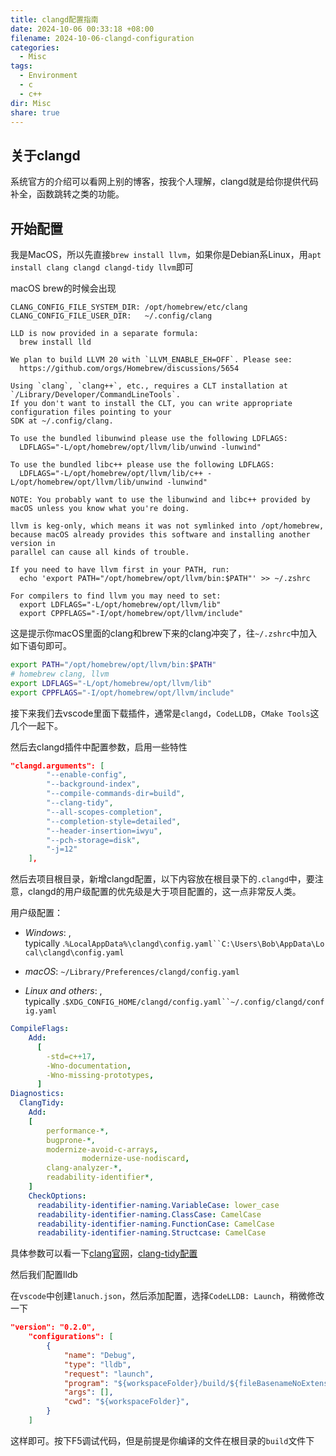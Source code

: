 ```yaml
---
title: clangd配置指南
date: 2024-10-06 00:33:18 +08:00
filename: 2024-10-06-clangd-configuration
categories:
  - Misc
tags:
  - Environment
  - c
  - c++
dir: Misc
share: true
---
```

## 关于clangd

系统官方的介绍可以看网上别的博客，按我个人理解，clangd就是给你提供代码补全，函数跳转之类的功能。

## 开始配置

我是MacOS，所以先直接`brew install llvm`，如果你是Debian系Linux，用`apt install clang clangd clangd-tidy llvm`即可

macOS brew的时候会出现

```
CLANG_CONFIG_FILE_SYSTEM_DIR: /opt/homebrew/etc/clang
CLANG_CONFIG_FILE_USER_DIR:   ~/.config/clang

LLD is now provided in a separate formula:
  brew install lld

We plan to build LLVM 20 with `LLVM_ENABLE_EH=OFF`. Please see:
  https://github.com/orgs/Homebrew/discussions/5654

Using `clang`, `clang++`, etc., requires a CLT installation at `/Library/Developer/CommandLineTools`.
If you don't want to install the CLT, you can write appropriate configuration files pointing to your
SDK at ~/.config/clang.

To use the bundled libunwind please use the following LDFLAGS:
  LDFLAGS="-L/opt/homebrew/opt/llvm/lib/unwind -lunwind"

To use the bundled libc++ please use the following LDFLAGS:
  LDFLAGS="-L/opt/homebrew/opt/llvm/lib/c++ -L/opt/homebrew/opt/llvm/lib/unwind -lunwind"

NOTE: You probably want to use the libunwind and libc++ provided by macOS unless you know what you're doing.

llvm is keg-only, which means it was not symlinked into /opt/homebrew,
because macOS already provides this software and installing another version in
parallel can cause all kinds of trouble.

If you need to have llvm first in your PATH, run:
  echo 'export PATH="/opt/homebrew/opt/llvm/bin:$PATH"' >> ~/.zshrc

For compilers to find llvm you may need to set:
  export LDFLAGS="-L/opt/homebrew/opt/llvm/lib"
  export CPPFLAGS="-I/opt/homebrew/opt/llvm/include"
```

这是提示你macOS里面的clang和brew下来的clang冲突了，往`~/.zshrc`中加入如下语句即可。

```bash
export PATH="/opt/homebrew/opt/llvm/bin:$PATH"
# homebrew clang, llvm
export LDFLAGS="-L/opt/homebrew/opt/llvm/lib"
export CPPFLAGS="-I/opt/homebrew/opt/llvm/include"
```

接下来我们去vscode里面下载插件，通常是`clangd`，`CodeLLDB`，`CMake Tools`这几个一起下。

然后去clangd插件中配置参数，启用一些特性

```json
"clangd.arguments": [
        "--enable-config",
        "--background-index",
        "--compile-commands-dir=build",
        "--clang-tidy",
        "--all-scopes-completion",
        "--completion-style=detailed",
        "--header-insertion=iwyu",
        "--pch-storage=disk",
        "-j=12"
    ],
```

然后去项目根目录，新增clangd配置，以下内容放在根目录下的`.clangd`中，要注意，clangd的用户级配置的优先级是大于项目配置的，这一点非常反人类。

用户级配置：

- _Windows_: , typically .`%LocalAppData%\clangd\config.yaml``C:\Users\Bob\AppData\Local\clangd\config.yaml`

- _macOS_: `~/Library/Preferences/clangd/config.yaml`

- _Linux and others_: , typically .`$XDG_CONFIG_HOME/clangd/config.yaml``~/.config/clangd/config.yaml`

```yaml
CompileFlags:
    Add:
      [
        -std=c++17,
        -Wno-documentation,
        -Wno-missing-prototypes,
      ]
Diagnostics:
  ClangTidy:
    Add:
    [
        performance-*,
        bugprone-*,
        modernize-avoid-c-arrays,
				modernize-use-nodiscard,
        clang-analyzer-*,
        readability-identifier*,
    ]
    CheckOptions:
      readability-identifier-naming.VariableCase: lower_case
      readability-identifier-naming.ClassCase: CamelCase
      readability-identifier-naming.FunctionCase: CamelCase
      readability-identifier-naming.Structcase: CamelCase
```

具体参数可以看一下[clang官网](https://clangd.llvm.org/config)，[clang-tidy配置](https://clang.llvm.org/extra/clang-tidy/checks/list.html)

然后我们配置lldb

在`vscode`中创建`lanuch.json`，然后添加配置，选择`CodeLLDB: Launch`，稍微修改一下

```json
"version": "0.2.0",
    "configurations": [
        {
            "name": "Debug",
            "type": "lldb",
            "request": "launch",
            "program": "${workspaceFolder}/build/${fileBasenameNoExtension}",
            "args": [],
            "cwd": "${workspaceFolder}",
        }
    ]
```

这样即可。按下F5调试代码，但是前提是你编译的文件在根目录的`build`文件下